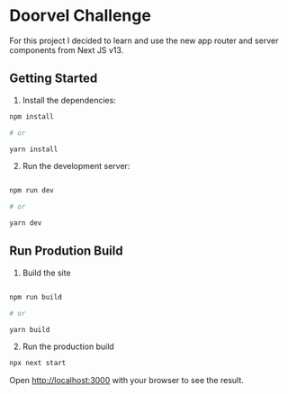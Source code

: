 # Doorvel Challenge
For this project I decided to learn and use the new app router and server components from Next JS v13.

## Getting Started

1. Install the dependencies:
```bash
npm install

# or

yarn install
```
2. Run the development server:

  

```bash

npm run dev

# or

yarn dev

```

## Run Prodution Build
1. Build the site

```bash

npm run build

# or

yarn build
```

2. Run the production build
```bash
npx next start
```

Open [http://localhost:3000](http://localhost:3000) with your browser to see the result.